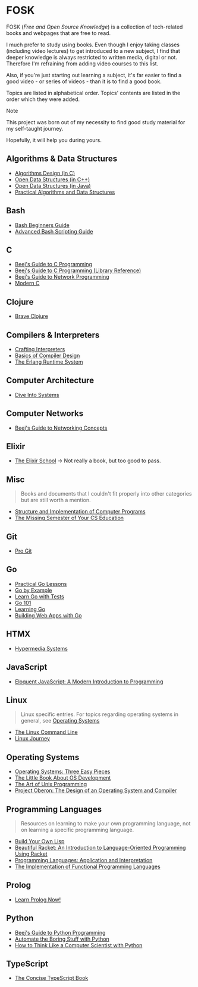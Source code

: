 # FOSK
FOSK (_Free and Open Source Knowledge_) is a collection of tech-related books and webpages that are free to read. 

I much prefer to study using books. Even though I enjoy taking classes (including video lectures) to get introduced to a new subject, I find that deeper knowledge is always restricted to written media, digital or not. Therefore I'm refraining from adding video courses to this list.

Also, if you're just starting out learning a subject, it's far easier to find a good video - or series of videos - than it is to find a good book.

Topics are listed in alphabetical order. Topics' contents are listed in the order which they were added.

> [!NOTE]
> This project was born out of my necessity to find good study material for my self-taught journey.
> 
> Hopefully, it will help you during yours.

## Algorithms & Data Structures
 * [Algorithms Design (in C)](https://www.ime.usp.br/~pf/algorithms/)
 * [Open Data Structures (in C++)](https://opendatastructures.org/ods-cpp-screen.pdf)
 * [Open Data Structures (in Java)](https://opendatastructures.org/ods-java-screen.pdf)
 * [Practical Algorithms and Data Structures](https://bradfieldcs.com/algos/)
## Bash
 * [Bash Beginners Guide](https://linux.die.net/Bash-Beginners-Guide/)
 * [Advanced Bash Scripting Guide](https://linux.die.net/abs-guide/)
## C
 * [Beej's Guide to C Programming](https://beej.us/guide/bgc/)
 * [Beej's Guide to C Programming (Library Reference)](https://beej.us/guide/bgclr/)
 * [Beej's Guide to Network Programming](https://beej.us/guide/bgnet/)
 * [Modern C](https://inria.hal.science/hal-02383654/file/ModernC.pdf)
## Clojure
 * [Brave Clojure](https://www.braveclojure.com/)
## Compilers & Interpreters
 * [Crafting Interpreters](https://www.craftinginterpreters.com/contents.html)
 * [Basics of Compiler Design](http://hjemmesider.diku.dk/~torbenm/Basics/basics_lulu2.pdf)
 * [The Erlang Runtime System](https://blog.stenmans.org/theBeamBook/)
## Computer Architecture
 * [Dive Into Systems](https://diveintosystems.org/singlepage/)
## Computer Networks
 * [Beej's Guide to Networking Concepts](https://beej.us/guide/bgnet0/)
## Elixir
 - [The Elixir School](https://elixirschool.com/en) -> Not really a book, but too good to pass.
## Misc
 > Books and documents that I couldn't fit properly into other categories but are still worth a mention.
 * [Structure and Implementation of Computer Programs](https://web.mit.edu/6.001/6.037/sicp.pdf)
 * [The Missing Semester of Your CS Education](https://missing.csail.mit.edu/)
## Git
 * [Pro Git](https://git-scm.com/book/en/v2)
## Go
 * [Practical Go Lessons](https://www.practical-go-lessons.com/)
 * [Go by Example](https://gobyexample.com/)
 * [Learn Go with Tests](https://quii.gitbook.io/learn-go-with-tests)
 * [Go 101](https://go101.org/)
 * [Learning Go](https://www.miek.nl/go/)
 * [Building Web Apps with Go](https://codegangsta.gitbooks.io/building-web-apps-with-go/content/)
## HTMX
 * [Hypermedia Systems](https://hypermedia.systems/book/contents/)
## JavaScript
 * [Eloquent JavaScript: A Modern Introduction to Programming](https://eloquentjavascript.net/)
## Linux
> Linux specific entries. For topics regarding operating systems in general, see [Operating Systems](#operating-systems)
 * [The Linux Command Line](https://linuxcommand.org/tlcl.php)
 * [Linux Journey](https://linuxjourney.com/)
## Operating Systems
  * [Operating Systems: Three Easy Pieces](https://pages.cs.wisc.edu/~remzi/OSTEP/)
  * [The Little Book About OS Development](https://littleosbook.github.io/)
  * [The Art of Unix Programming](https://nakamotoinstitute.org/static/docs/taoup.pdf)
  * [Project Oberon: The Design of an Operating System and Compiler](https://people.inf.ethz.ch/wirth/ProjectOberon1992.pdf)
## Programming Languages
> Resources on learning to make your own programming language, not on learning a specific programming language.
  * [Build Your Own Lisp](https://buildyourownlisp.com/contents)
  * [Beautiful Racket: An Intro­duc­tion to Language-Oriented Program­ming Using Racket](https://beautifulracket.com/introduction.html)
  * [Programming Languages: Application and Interpretation](https://cs.brown.edu/courses/cs173/2012/book/)
  * [The Implementation of Functional Programming Languages](https://www.microsoft.com/en-us/research/wp-content/uploads/1987/01/slpj-book-1987-small.pdf)
## Prolog
  * [Learn Prolog Now!](https://www.let.rug.nl/bos/lpn//lpnpage.php?pageid=online)
## Python
  * [Beej's Guide to Python Programming](https://beej.us/guide/bgpython/)
  * [Automate the Boring Stuff with Python](https://automatetheboringstuff.com/#toc)
  * [How to Think Like a Computer Scientist with Python](https://runestone.academy/ns/books/published/thinkcspy/index.html)
## TypeScript
  * [The Concise TypeScript Book](https://gibbok.github.io/typescript-book/book/the-concise-typescript-book/)
